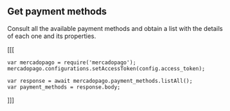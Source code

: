 ## Get payment methods

Consult all the available payment methods and obtain a list with the details of each one and its properties.

[[[
```node
var mercadopago = require('mercadopago');
mercadopago.configurations.setAccessToken(config.access_token);

var response = await mercadopago.payment_methods.listAll();
var payment_methods = response.body;
```
]]]
